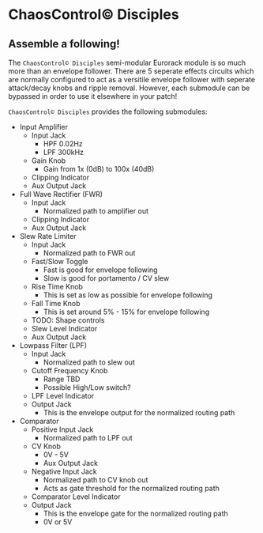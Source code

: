 # ChaosControl© Disciples
## Assemble a following!

The `ChaosControl© Disciples` semi-modular Eurorack module is so much more than an envelope follower. There are 5 seperate effects circuits which are normally configured to act as a versitile envelope follower with seperate attack/decay knobs and ripple removal. However, each submodule can be bypassed in order to use it elsewhere in your patch!

`ChaosControl© Disciples` provides the following submodules:
* Input Amplifier
  * Input Jack
    * HPF 0.02Hz
    * LPF 300kHz
  * Gain Knob
    * Gain from 1x (0dB) to 100x (40dB)
  * Clipping Indicator
  * Aux Output Jack
* Full Wave Rectifier (FWR)
  * Input Jack
    * Normalized path to amplifier out
  * Clipping Indicator
  * Aux Output Jack
* Slew Rate Limiter
  * Input Jack
    * Normalized path to FWR out
  * Fast/Slow Toggle
    * Fast is good for envelope following
    * Slow is good for portamento / CV slew
  * Rise Time Knob
    * This is set as low as possible for envelope following
  * Fall Time Knob
    * This is set around 5% - 15% for envelope following
  * TODO: Shape controls
  * Slew Level Indicator
  * Aux Output Jack
* Lowpass Filter (LPF)
  * Input Jack
    * Normalized path to slew out
  * Cutoff Frequency Knob
    * Range TBD
    * Possible High/Low switch?
  * LPF Level Indicator
  * Output Jack
    * This is the envelope output for the normalized routing path
* Comparator
  * Positive Input Jack
    * Normalized path to LPF out
  * CV Knob
    * 0V - 5V
    * Aux Output Jack
  * Negative Input Jack
    * Normalized path to CV knob out
    * Acts as gate threshold for the normalized routing path
  * Comparator Level Indicator
  * Output Jack
    * This is the envelope gate for the normalized routing path
    * 0V or 5V